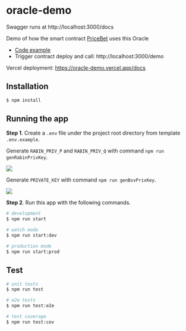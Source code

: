 # oracle-demo

Swagger runs at http://localhost:3000/docs

Demo of how the smart contract [PriceBet](./src/contracts/priceBet.ts) uses this Oracle

- [Code example](./src/app.controller.ts#L44-L102)
- Trigger contract deploy and call: http://localhost:3000/demo

Vercel deployment: https://oracle-demo.vercel.app/docs

## Installation

```bash
$ npm install
```

## Running the app

**Step 1**. Create a `.env` file under the project root directory from template `.env.example`.

Generate `RABIN_PRIV_P` and `RABIN_PRIV_Q` with command `npm run genRabinPrivKey`.

![](https://aaron67-public.oss-cn-beijing.aliyuncs.com/202311210711000.png)

Generate `PRIVATE_KEY` with command `npm run genBsvPrivKey`.

![](https://aaron67-public.oss-cn-beijing.aliyuncs.com/202311210709519.png)

**Step 2**. Run this app with the following commands.

```bash
# development
$ npm run start

# watch mode
$ npm run start:dev

# production mode
$ npm run start:prod
```

## Test

```bash
# unit tests
$ npm run test

# e2e tests
$ npm run test:e2e

# test coverage
$ npm run test:cov
```
